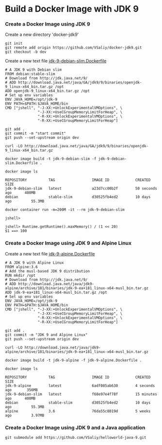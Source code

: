# Build a Docker Image with JDK 9

### Create a Docker Image using JDK 9

Create a new directory 'docker-jdk9'

```
git init
git remote add origin https://github.com/VSaliy/docker-jdk9.git
git checkout -b dev
```
Create a new text file [jdk-9-debian-slim.Dockerfile](jdk-9-debian-slim.Dockerfile)

```
# A JDK 9 with Debian slim
FROM debian:stable-slim
# Download from http://jdk.java.net/9/
# ADD http://download.java.net/java/GA/jdk9/9/binaries/openjdk-9_linux-x64_bin.tar.gz /opt
ADD openjdk-9_linux-x64_bin.tar.gz /opt
# Set up env variables
ENV JAVA_HOME=/opt/jdk-9
ENV PATH=$PATH:$JAVA_HOME/bin
CMD ["jshell", "-J-XX:+UnlockExperimentalVMOptions", \
               "-J-XX:+UseCGroupMemoryLimitForHeap", \
               "-R-XX:+UnlockExperimentalVMOptions", \
               "-R-XX:+UseCGroupMemoryLimitForHeap"]
```

```
git add .
git commit -m "start commit"
git push --set-upstream origin dev
```

`curl -LO http://download.java.net/java/GA/jdk9/9/binaries/openjdk-9_linux-x64_bin.tar.gz`

`docker image build -t jdk-9-debian-slim -f jdk-9-debian-slim.Dockerfile .`

`docker image ls`

```
REPOSITORY          TAG                 IMAGE ID            CREATED             SIZE
jdk-9-debian-slim   latest              a23d7cc00b2f        50 seconds ago      400MB
debian              stable-slim         d30525fb4ed2        10 days ago         55.3MB
```

`docker container run -m=200M -it --rm jdk-9-debian-slim`

`jshell>`

```
jshell> Runtime.getRuntime().maxMemory() / (1 << 20)
$1 ==> 100
```
### Create a Docker Image using JDK 9 and Alpine Linux

Create a new text file [jdk-9-alpine.Dockerfile](jdk-9-alpine.Dockerfile)

```
# A JDK 9 with Alpine Linux
FROM alpine:3.6
# Add the musl-based JDK 9 distribution
RUN mkdir /opt
# Download from http://jdk.java.net/9/
# ADD http://download.java.net/java/jdk9-alpine/archive/181/binaries/jdk-9-ea+181_linux-x64-musl_bin.tar.gz
ADD jdk-9-ea+181_linux-x64-musl_bin.tar.gz /opt
# Set up env variables
ENV JAVA_HOME=/opt/jdk-9
ENV PATH=$PATH:$JAVA_HOME/bin
CMD ["jshell", "-J-XX:+UnlockExperimentalVMOptions", \
               "-J-XX:+UseCGroupMemoryLimitForHeap", \
               "-R-XX:+UnlockExperimentalVMOptions", \
               "-R-XX:+UseCGroupMemoryLimitForHeap"]
```

```
git add .
git commit -m "JDK 9 and Alpine Linux"
git push --set-upstream origin dev
```

`curl -LO http://download.java.net/java/jdk9-alpine/archive/181/binaries/jdk-9-ea+181_linux-x64-musl_bin.tar.gz`

`docker image build -t jdk-9-alpine -f jdk-9-alpine.Dockerfile .`

`docker image ls`

```
REPOSITORY          TAG                 IMAGE ID            CREATED             SIZE
jdk-9-alpine        latest              6adf085ab630        4 seconds ago       356MB
jdk-9-debian-slim   latest              f68e97e4f78f        15 minutes ago      400MB
debian              stable-slim         d30525fb4ed2        10 days ago         55.3MB
alpine              3.6                 76da55c8019d        5 weeks ago         3.97MB
```
### Create a Docker Image using JDK 9 and a Java application

`git submodule add https://github.com/VSaliy/helloworld-java-9.git`

